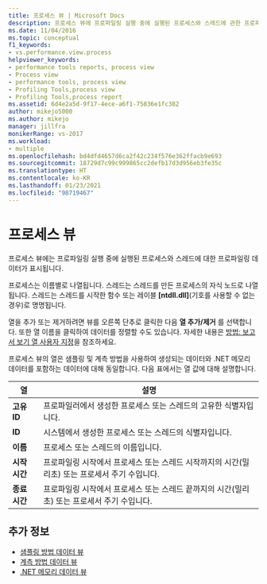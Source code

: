 ```yaml
---
title: 프로세스 뷰 | Microsoft Docs
description: 프로세스 뷰에 프로파일링 실행 중에 실행된 프로세스와 스레드에 관한 프로파일링 데이터를 표시하는 방법을 알아봅니다.
ms.date: 11/04/2016
ms.topic: conceptual
f1_keywords:
- vs.performance.view.process
helpviewer_keywords:
- performance tools reports, process view
- Process view
- performance tools, process view
- Profiling Tools,process view
- Profiling Tools,process report
ms.assetid: 6d4e2a5d-9f17-4ece-a6f1-75836e1fc382
author: mikejo5000
ms.author: mikejo
manager: jillfra
monikerRange: vs-2017
ms.workload:
- multiple
ms.openlocfilehash: bd4dfd4657d6ca2f42c234f576e362ffacb9e693
ms.sourcegitcommit: 18729d7c99c999865cc2defb17d3d956eb3fe35c
ms.translationtype: HT
ms.contentlocale: ko-KR
ms.lasthandoff: 01/23/2021
ms.locfileid: "98719467"
---
```

# <a name="process-view"></a>프로세스 뷰
프로세스 뷰에는 프로파일링 실행 중에 실행된 프로세스와 스레드에 대한 프로파일링 데이터가 표시됩니다.

 프로세스는 이름별로 나열됩니다. 스레드는 스레드를 만든 프로세스의 자식 노드로 나열됩니다. 스레드는 스레드를 시작한 함수 또는 레이블 **[ntdll.dll]**(기호를 사용할 수 없는 경우)로 명명됩니다.

 열을 추가 또는 제거하려면 뷰를 오른쪽 단추로 클릭한 다음 **열 추가/제거** 를 선택합니다. 또한 열 이름을 클릭하여 데이터를 정렬할 수도 있습니다. 자세한 내용은 [방법: 보고서 보기 열 사용자 지정](../profiling/how-to-customize-report-view-columns.md)을 참조하세요.

 프로세스 뷰의 열은 샘플링 및 계측 방법을 사용하여 생성되는 데이터와 .NET 메모리 데이터를 포함하는 데이터에 대해 동일합니다. 다음 표에서는 열 값에 대해 설명합니다.

|열|설명|
|------------|-----------------|
|**고유 ID**|프로파일러에서 생성한 프로세스 또는 스레드의 고유한 식별자입니다.|
|**ID**|시스템에서 생성한 프로세스 또는 스레드의 식별자입니다.|
|**이름**|프로세스 또는 스레드의 이름입니다.|
|**시작 시간**|프로파일링 시작에서 프로세스 또는 스레드 시작까지의 시간(밀리초) 또는 프로세서 주기 수입니다.|
|**종료 시간**|프로파일링 시작에서 프로세스 또는 스레드 끝까지의 시간(밀리초) 또는 프로세서 주기 수입니다.|

## <a name="see-also"></a>추가 정보
- [샘플링 방법 데이터 뷰](../profiling/profiler-sampling-method-data-views.md)
- [계측 방법 데이터 뷰](../profiling/instrumentation-method-data-views.md)
- [.NET 메모리 데이터 뷰](../profiling/dotnet-memory-data-views.md)
